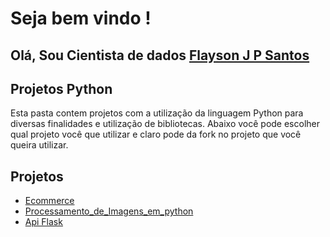 # Seja bem vindo !

## Olá, Sou  Cientista de dados [Flayson J P Santos](https://github.com/FlaysonJPSantos)

## Projetos Python

Esta pasta contem projetos com a utilização da linguagem Python para diversas finalidades e utilização de bibliotecas.
Abaixo você pode escolher qual projeto você que utilizar e claro pode da fork no projeto que você queira utilizar.


## Projetos ##

- [Ecommerce](https://github.com/FlaysonJPSantos/Python/tree/main/Ecommerce)
- [Processamento_de_Imagens_em_python](https://github.com/FlaysonJPSantos/Python/tree/main/image_processing_tools)
- [Api Flask](https://github.com/FlaysonJPSantos/Python/tree/main/Flask)

